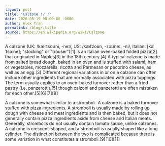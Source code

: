 ```yaml
---
layout: post
title: "Calzone !?!?"
date: 2020-03-19 08:00:00 -0600
author: Alex Tran
permalink: /blog/:title
source: https://en.wikipedia.org/wiki/Calzone
---
```


<!-- source content -->
A calzone (UK: /kælˈtsoʊni, -neɪ/, US: /kælˈzoʊn, -zoʊneɪ, -ni/, Italian: [kalˈtsoːne]; "stocking" or "trouser")[1] is an Italian oven-baked folded pizza[2] that originated in Naples[3] in the 18th century.[4] A typical calzone is made from salted bread dough, baked in an oven and is stuffed with salami, ham or vegetables, mozzarella, ricotta and Parmesan or pecorino cheese, as well as an egg.[3] Different regional variations in or on a calzone can often include other ingredients that are normally associated with pizza toppings. The term usually applies to an oven-baked turnover rather than a fried pastry (i.e. panzerotti),[5] though calzoni and panzerotti are often mistaken for each other.[5][6][7][8]

A calzone is somewhat similar to a stromboli. A calzone is a baked turnover stuffed with pizza ingredients. A stromboli is usually made by rolling up dough with cheese and meat ingredients and is then baked, but it does not generally contain pizza ingredients aside from cheese and Italian meats. Generally, strombolis do not usually contain tomato sauce, unlike calzones. A calzone is crescent-shaped, and a stromboli is usually shaped like a long cylinder. The distinction between the two is complicated because there is some variation in what constitutes a stromboli.[9][10][11]
